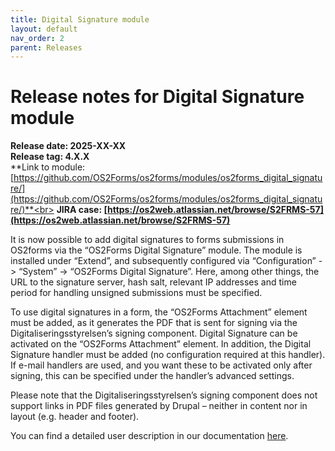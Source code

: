 ```yaml
---
title: Digital Signature module
layout: default
nav_order: 2
parent: Releases
---
```


# Release notes for Digital Signature module

**Release date: 2025-XX-XX**<br>
**Release tag: 4.X.X**<br>
**Link to module: [https://github.com/OS2Forms/os2forms/modules/os2forms_digital_signature/](https://github.com/OS2Forms/os2forms/modules/os2forms_digital_signature/)**<br>
**JIRA case: [https://os2web.atlassian.net/browse/S2FRMS-57](https://os2web.atlassian.net/browse/S2FRMS-57)**

It is now possible to add digital signatures to forms submissions in OS2forms via the “OS2Forms Digital Signature” module. The module is installed under “Extend”, and subsequently configured via “Configuration” \-\> “System” \-\> “OS2Forms Digital Signature”. Here, among other things, the URL to the signature server, hash salt, relevant IP addresses and time period for handling unsigned submissions must be specified.

To use digital signatures in a form, the “OS2Forms Attachment” element must be added, as it generates the PDF that is sent for signing via the Digitaliseringsstyrelsen’s signing component. Digital Signature can be activated on the “OS2Forms Attachment” element. In addition, the Digital Signature handler must be added (no configuration required at this handler). If e-mail handlers are used, and you want these to be activated only after signing, this can be specified under the handler’s advanced settings.

Please note that the Digitaliseringsstyrelsen’s signing component does not support links in PDF files generated by Drupal – neither in content nor in layout (e.g. header and footer).

You can find a detailed user description in our documentation [here](https://os2forms.github.io/os2forms-docs/modules/documentation-on-digital-signature-module.html).
